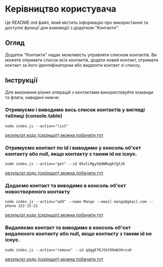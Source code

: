 # Керівництво користувача

Це README.md файл, який містить інформацію про використання та доступні функції
для взаємодії з додатком "Контакти".

## Огляд

Додаток "Контакти" надає можливість управляти списком контактів. Ви можете
отримати список всіх контактів, додати новий контакт, отримати контакт за його
ідентифікатором або видалити контакт зі списку.

## Інструкції

Для виконання різних операцій з контактами використовуйте команди та флаги,
наведені нижче:

### Отримуємо і виводимо весь список контактів у вигляді таблиці (console.table)

`node index.js --action="list"`

[результат коду (скріншот) можна побачити тут](https://monosnap.com/file/JpoFDGlQjVNg9HwQ114hYGuMwPeEZY)

### Отримуємо контакт по id і виводимо у консоль об'єкт контакту або null, якщо контакту з таким id не існує.

`node index.js --action="get" --id 05olLMgyVQdWRwgKfg5J6`

[результат коду (скріншот) можна побачити тут](https://monosnap.com/file/6yvUNY1p4rQJjXXQ9wnIQtfsdFzhYN)

### Додаємо контакт та виводимо в консоль об'єкт новоствореного контакту

`node index.js --action="add" --name Mango --email mango@gmail.com --phone 322-22-22`

[результат коду (скріншот) можна побачити тут](https://monosnap.com/file/T4JfLVpf67fSzyINJGEgBipQD80TYK)

### Видаляємо контакт та виводимо в консоль об'єкт видаленого контакту або null, якщо контакту з таким id не існує.

`node index.js --action="remove" --id qdggE76Jtbfd9eWJHrssH`

[результат коду (скріншот) можна побачити тут](https://monosnap.com/file/HMq0pDte8SNIcT3GWHbW6I0rr0Xl0h)
